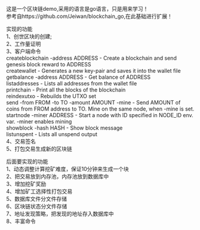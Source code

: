 这是一个区块链demo,采用的语言是go语言，只是用来学习！<br>
参考自https://github.com/Jeiwan/blockchain_go,在此基础进行扩展！<br>

实现的功能<br>
1、创世区块的创建;<br>
2、工作量证明<br>
3、客户端命令<br>
	createblockchain -address ADDRESS - Create a blockchain and send genesis block reward to ADDRESS<br>
	createwallet - Generates a new key-pair and saves it into the wallet file<br>
	getbalance -address ADDRESS - Get balance of ADDRESS<br>
	listaddresses - Lists all addresses from the wallet file<br>
	printchain - Print all the blocks of the blockchain<br>
	reindexutxo - Rebuilds the UTXO set<br>
	send -from FROM -to TO -amount AMOUNT -mine - Send AMOUNT of coins from FROM address to TO. Mine on the same node, when -mine is set.<br>
	startnode -miner ADDRESS - Start a node with ID specified in NODE_ID env. var. -miner enables mining<br>
	showblock -hash HASH - Show block message<br>
	listunspent - Lists all unspend output<br>
4、交易签名<br>
5、打包交易生成新的区块链<br>

后面要实现的功能<br>
1、动态调整计算挖矿难度，保证10分钟来生成一个块<br>
2、把交易放到内存池，内存池放到数据库中<br>
3、增加挖矿奖励<br>
4、增加矿工选择性打包交易<br>
5、数据库文件分文件存储<br>
6、区块链状态分文件存储<br>
7、地址发现策略，把发现的地址存入数据库中<br>
8、丰富命令<br>
